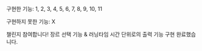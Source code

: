구현한 기능: 1, 2, 3, 4, 5, 6, 7, 8, 9, 10, 11

구현하지 못한 기능: X

챌린지 참여합니다!
장르 선택 기능 & 러닝타임 시간 단위로의 출력 기능 구현 완료했습니다.